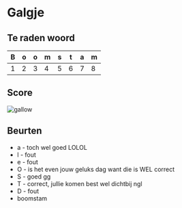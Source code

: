 # Galgje

## Te raden woord

|B|o|o|m|s|t|a|m|
|-|-|-|-|-|-|-|-|
|1|2|3|4|5|6|7|8|

## Score
![gallow](./images/3.png)

## Beurten
* a - toch wel goed LOLOL
* l - fout
* e - fout
* O - is het even jouw geluks dag want die is WEL correct
* S - goed gg
* T  - correct, jullie komen best wel dichtbij ngl
* D - fout
* boomstam
